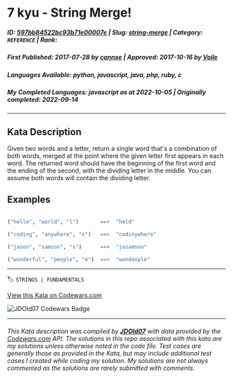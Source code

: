 # 7 kyu - String Merge!

##### **ID**: [597bb84522bc93b71e00007e](https://www.codewars.com/kata/597bb84522bc93b71e00007e) | **Slug**: [string-merge](https://www.codewars.com/kata/597bb84522bc93b71e00007e) | **Category**: `REFERENCE` | **Rank**: <span style="color:white">7 kyu</span>

##### **First Published**: 2017-07-28 ***by*** [cannse](https://www.codewars.com/users/cannse) | **Approved**: 2017-10-16 ***by*** [Voile](https://www.codewars.com/users/Voile)

##### **Languages Available**: python, javascript, java, php, ruby, c

##### **My Completed Languages**: javascript ***as at*** 2022-10-05 | **Originally completed**: 2022-09-14

---

## Kata Description


Given two words and a letter, return a single word that's a combination of both words, merged at the point where the given letter first appears in each word. The returned word should have the beginning of the first word and the ending of the second, with the dividing letter in the middle. You can assume both words will contain the dividing letter.



## Examples



```python

("hello", "world", "l")       ==>  "held"

("coding", "anywhere", "n")   ==>  "codinywhere"

("jason", "samson", "s")      ==>  "jasamson"

("wonderful", "people", "e")  ==>  "wondeople"

```

---


🏷 `STRINGS | FUNDAMENTALS`


[View this Kata on Codewars.com](https://www.codewars.com/kata/597bb84522bc93b71e00007e)

![](https://www.codewars.com/users/jdold07/badges/large "JDOld07 Codewars Badge")

---

###### *This Kata description was compiled by [**JDOld07**](https://tpstech.dev) with data provided by the [Codewars.com](https://www.codewars.com) API.  The solutions in this repo associated with this kata are my solutions unless otherwise noted in the code file.  Test cases are generally those as provided in the Kata, but may include additional test cases I created while coding my solution.  My solutions are not always commented as the solutions are rarely submitted with comments.*
